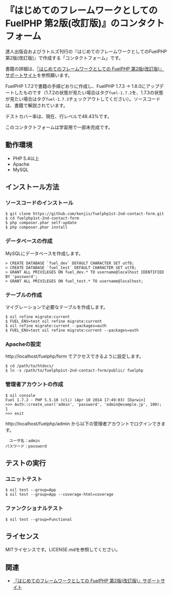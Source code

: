 # 『はじめてのフレームワークとしてのFuelPHP 第2版(改訂版)』のコンタクトフォーム

達人出版会およびラトルズ刊行の『はじめてのフレームワークとしてのFuelPHP 第2版(改訂版)』で作成する「コンタクトフォーム」です。

書籍の詳細は、[『はじめてのフレームワークとしての FuelPHP 第2版(改訂版)』サポートサイト](https://github.com/kenjis/fuelphp1st-2nd)を参照願います。

FuelPHP 1.7.2で書籍の手順どおりに作成し、FuelPHP 1.7.3 → 1.8.0にアップデートしたものです（1.7.2の状態が見たい場合はタグ`fuel-1.7.2`を、1.7.3の状態が見たい場合はタグ`fuel-1.7.3`チェックアウトしてください）。ソースコードは、書籍で解説されています。

テストカバー率は、現在、行レベルで48.43%です。

このコンタクトフォームは学習用で一部未完成です。

## 動作環境

* PHP 5.4以上
* Apache
* MySQL

## インストール方法

### ソースコードのインストール

~~~
$ git clone https://github.com/kenjis/fuelphp1st-2nd-contact-form.git
$ cd fuelphp1st-2nd-contact-form
$ php composer.phar self-update
$ php composer.phar install
~~~

### データベースの作成

MySQLにデータベースを作成します。

~~~
> CREATE DATABASE `fuel_dev` DEFAULT CHARACTER SET utf8;
> CREATE DATABASE `fuel_test` DEFAULT CHARACTER SET utf8;
> GRANT ALL PRIVILEGES ON fuel_dev.* TO username@localhost IDENTIFIED BY 'password';
> GRANT ALL PRIVILEGES ON fuel_test.* TO username@localhost;
~~~

### テーブルの作成

マイグレーションで必要なテーブルを作成します。

~~~
$ oil refine migrate:current
$ FUEL_ENV=test oil refine migrate:current
$ oil refine migrate:current --packages=auth
$ FUEL_ENV=test oil refine migrate:current --packages=auth
~~~

### Apacheの設定

http://localhost/fuelphp/form でアクセスできるように設定します。

~~~
$ cd /path/to/htdocs/
$ ln -s /path/to/fuelphp1st-2nd-contact-form/public/ fuelphp
~~~

### 管理者アカウントの作成

~~~
$ oil console
Fuel 1.7.2 - PHP 5.5.10 (cli) (Apr 10 2014 17:49:03) [Darwin]
>>> Auth::create_user('admin', 'password', 'admin@example.jp', 100);
1
>>> exit
~~~

http://localhost/fuelphp/admin から以下の管理者アカウントでログインできます。

~~~
　ユーザ名：admin
パスワード：password
~~~

## テストの実行

### ユニットテスト

~~~
$ oil test --group=App
$ oil test --group=App --coverage-html=coverage
~~~

### ファンクショナルテスト

~~~
$ oil test --group=Functional
~~~

## ライセンス

MITライセンスです。LICENSE.mdを参照してください。

## 関連

* [『はじめてのフレームワークとしての FuelPHP 第2版(改訂版)』サポートサイト](https://github.com/kenjis/fuelphp1st-2nd)
